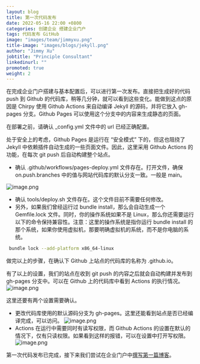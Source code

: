 ```yaml
---
layout: blog
title: 第一次代码发布
date: 2022-05-16 22:00 +0800
categories: 创建企业 搭建企业门户
tags: 代码发布 GitHub
image: "images/team/jimmyxu.png"
title-image: "images/blogs/jekyll.png"
author: "Jimmy Xu"
jobtitle: "Principle Consultant"
linkedinurl: ""
promoted: true
weight: 2
---
```


<meta name="referrer" content="no-referrer" />


在完成企业门户搭建与基本配置后，可以进行第一次发布。直接把生成好的代码 push 到 Github 的代码库，稍等几分钟，就可以看到这些变化。能做到这点的原因是 Chirpy 使用 Github Actions 来自动编译 Jekyll 的源码，并将它放入 gh-pages 分支。Github Pages 可以使用这个分支中的内容来生成静态的页面。

在部署之前，请确认 _config.yml 文件中的 url 已经正确配置。

处于安全上的考虑，Github Pages 是运行在 “安全模式” 下的，但这也阻挠了 Jekyll 中依赖插件自动生成的一些页面文件。因此，这里采用 Github Actions 的功能，在每次 git push 后自动构建整个站点。

- 确认 .github/workflows/pages-deploy.yml 文件存在。打开文件，确保 on.push.branches 中的值与网站代码库的默认分支一致。一般是 main。

![image.png](https://cdn.nlark.com/yuque/0/2022/png/27640265/1652543547371-5e5c4b2d-7f18-40c9-8a99-8407a6e0c48f.png)

- 确认 tools/deploy.sh 文件存在。这个文件目前不需要任何修改。
- 另外，如果我们曾经运行过 bundle install，那么会自动生成一个 Gemfile.lock 文件。同时，你的操作系统如果不是 Linux，那么你还需要运行以下的命令保持兼容性。注意：这里的操作系统是指你运行 bundle install 的那个系统，如果你使用虚拟机，那要明确虚拟机的系统，而不是你电脑的系统。
```bash
 bundle lock --add-platform x86_64-linux
```
做完以上的步骤，在确认下 Github 上站点的代码库的名称为 <your-github-account>.github.io。

有了以上的设置，我们的站点在收到 git push 的内容之后就会自动构建并发布到 gh-pages 分支中。可以在 Github 上的代码库中看到 Actions 的执行情况。
![image.png](https://cdn.nlark.com/yuque/0/2022/png/27640265/1652545379082-fd83b630-d99d-4d1c-be18-4abb0d128484.png)

这里还要有两个设置需要确认。

- 更改代码库使用的默认源码分支为 gh-pages。这里还能看到站点是否已经编译完成，可以访问。
![image.png](https://cdn.nlark.com/yuque/0/2022/png/27640265/1652546294664-1c9591c2-9e0e-4ce8-bd50-8d8d972907f8.png)
- Actions 在运行中需要同时有读写权限，而 Github Actions 的设置在默认的情况下，仅有只读权限。如果看到这样的报错，可以在设置中打开写权限。
![image.png](https://cdn.nlark.com/yuque/0/2022/png/27640265/1652540206204-af7f4c56-88c8-4ffc-ad5f-212de3eb21a8.png)

第一次代码发布已完成，接下来我们尝试在企业门户中[撰写第一篇博客](https://usingnow.github.io/posts/create-a-new-blog/)。
